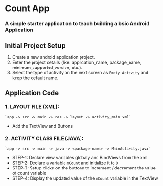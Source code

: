 # Count App
### A simple starter application to teach building a bsic Android Application

## Initial Project Setup
1. Create a new android application project.
2. Enter the project details (like: application_name, package_name, minimum_supported_version, etc.).
3. Select the type of activity on the next screen as `Empty Activity` and keep the default name.

## Application Code
### 1. LAYOUT FILE (XML):
    `app -> src -> main -> res -> layout -> activity_main.xml`
 * Add the TextView and Buttons

### 2. ACTIVITY CLASS FILE (JAVA):
    `app -> src -> main -> java -> <package-name> -> MainActivity.java`

 * STEP-1: Declare view variables globaly and BindViews from the xml
 * STEP-2: Declare a variable `mCount` and initialize it to `0`
 * STEP-3: Setup clicks on the buttons to increment / decrement the value of count variable
 * STEP-4: Display the updated value of the `mCount` variable in the TextView
